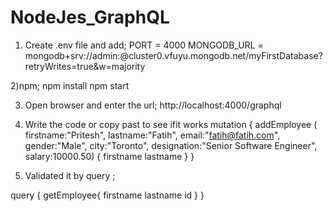 # NodeJes_GraphQL

1) Create .env file and 
add;
PORT = 4000
MONGODB_URL = mongodb+srv://admin:<password>@cluster0.vfuyu.mongodb.net/myFirstDatabase?retryWrites=true&w=majority

2)npm;
npm install
npm start

3) Open browser and enter the url; 
 http://localhost:4000/graphql
 

4) Write the code or copy past to see ifit works
 mutation {
  addEmployee (
    firstname:"Pritesh",
    lastname:"Fatih",
    email:"fatih@fatih.com",
    gender:"Male",
    city:"Toronto",
    designation:"Senior Software Engineer",
    salary:10000.50)
  {
    firstname
    lastname
  }
}

5) Validated it by query ;

query {
  getEmployee{
    firstname
    lastname 
    id
  }
}






